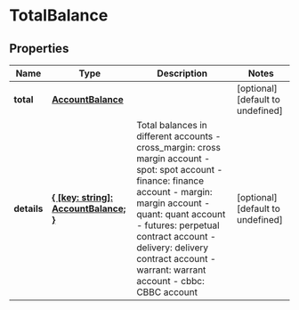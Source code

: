 # TotalBalance

## Properties

Name | Type | Description | Notes
------------ | ------------- | ------------- | -------------
**total** | [**AccountBalance**](AccountBalance.md) |  | [optional] [default to undefined]
**details** | [**{ [key: string]: AccountBalance; }**](AccountBalance.md) | Total balances in different accounts  - cross_margin: cross margin account - spot: spot account - finance: finance account - margin: margin account - quant: quant account - futures: perpetual contract account - delivery: delivery contract account - warrant: warrant account - cbbc: CBBC account | [optional] [default to undefined]

